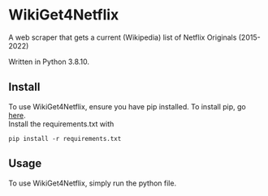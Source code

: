 # WikiGet4Netflix
A web scraper that gets a current (Wikipedia) list of Netflix Originals (2015-2022)  

Written in Python 3.8.10.
  
## Install

To use WikiGet4Netflix, ensure you have pip installed. To install pip, go [here](https://pip.pypa.io/en/stable/installation/).  
Install the requirements.txt with  
  
```pip install -r requirements.txt```

## Usage

To use WikiGet4Netflix, simply run the python file.
